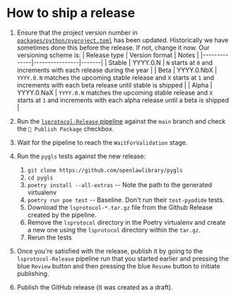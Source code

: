 # How to ship a release

1. Ensure that the project version number in [`packages/python/pyproject.toml`](packages/python/pyproject.toml) has been updated. Historically we have sometimes done this before the release. If not, change it now. Our versioning scheme is:
   | Release type | Version format | Notes |
   |--------------|----------------|-------|
   | Stable | YYYY.0.N | `N` starts at `0` and increments with each release during the year |
   | Beta | YYYY.0.NbX | `YYYY.0.N` matches the upcoming stable release and `X` starts at `1` and increments with each beta release until stable is shipped |
   | Alpha | YYYY.0.NaX | `YYYY.0.N` matches the upcoming stable release and `X` starts at `1` and increments with each alpha release until a beta is shipped |

1. Run the [`lsprotocol-Release` pipeline](https://dev.azure.com/devdiv/DevDiv/_build?definitionId=26767) against the `main` branch and check the `🚀 Publish Package` checkbox.
1. Wait for the pipeline to reach the `WaitForValidation` stage.
1. Run the `pygls` tests against the new release:
    1. `git clone https://github.com/openlawlibrary/pygls`
    1. `cd pygls`
    1. `poetry install --all-extras` -- Note the path to the generated virtualenv
    1. `poetry run poe test` -- Baseline. Don't run their `test-pyodide` tests.
    1. Download the `lsprotocol-*.tar.gz` file from the Github Release created by the pipeline.
    1. Remove the `lsprotocol` directory in the Poetry virtualenv and create a new one using the `lsprotocol` directory within the `tar.gz`.
    1. Rerun the tests
1. Once you're satisfied with the release, publish it by going to the `lsprotocol-Release` pipeline run that you started earlier and pressing the blue `Review` button and then pressing the blue `Resume` button to initiate publishing.
1. Publish the GitHub release (it was created as a draft).
